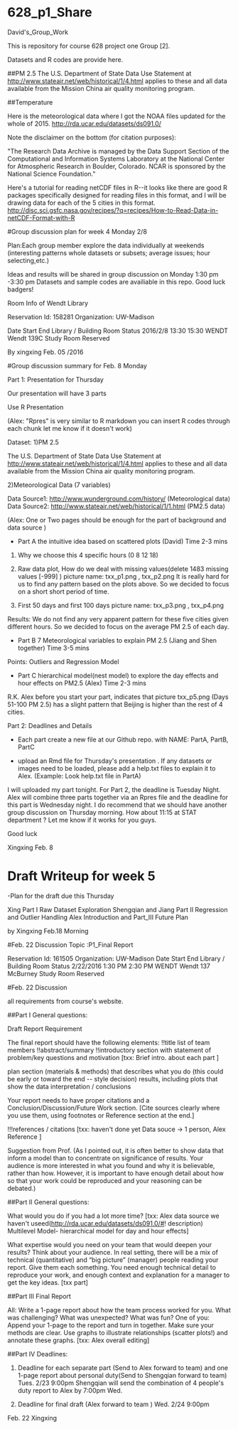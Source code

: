 # 628_p1_Share
David's_Group_Work

This is repository for course 628 project one Group [2].

Datasets and R codes are provide here.

##PM 2.5
The U.S. Department of State Data Use Statement at http://www.stateair.net/web/historical/1/4.html applies to these and all data available from the Mission China air quality monitoring program.

##Temperature

Here is the meteorological data where I got the NOAA files updated for the whole of 2015.
http://rda.ucar.edu/datasets/ds091.0/

Note the disclaimer on the bottom (for citation purposes): 

"The Research Data Archive is managed by the Data Support Section of the Computational and Information Systems Laboratory at the National Center for Atmospheric Research in Boulder, Colorado. NCAR is sponsored by the National Science Foundation."

Here's a tutorial for reading netCDF files in R--it looks like there are good R packages specifically designed for reading files in this format, and I will be drawing data for each of the 5 cities in this format.
http://disc.sci.gsfc.nasa.gov/recipes/?q=recipes/How-to-Read-Data-in-netCDF-Format-with-R


#Group discussion plan for week 4 Monday 2/8 

Plan:Each group member explore the data individually at weekends 
(interesting patterns whole datasets or subsets; average issues; hour selecting,etc.)
 
Ideas and results will be shared in group discussion on Monday 1:30 pm -3:30 pm
Datasets and sample codes are availiable in this repo.
Good luck badgers!
                                       

Room Info of Wendt Library

Reservation Id: 158281
Organization: UW-Madison

Date	Start	End	Library / Building	Room	Status
2016/2/8	13:30	15:30	WENDT	Wendt 139C Study Room	Reserved

  By xingxing Feb. 05 /2016

#Group discussion summary for Feb. 8 Monday

Part 1: Presentation for Thursday

Our presentation will have 3 parts  

Use R Presentation 

(Alex: "Rpres" is very similar to R markdown you can insert R codes through each chunk let me know if it doesn't work)

Dataset: 
1)PM 2.5

The U.S. Department of State Data Use Statement at http://www.stateair.net/web/historical/1/4.html applies to these and all data available from the Mission China air quality monitoring program.

2)Meteorological Data (7 variables) 

Data Source1: http://www.wunderground.com/history/ (Meteorological data)  
Data Source2: http://www.stateair.net/web/historical/1/1.html (PM2.5 data)

(Alex: One or Two pages should be enough for the part of background and data source )


- Part A the intuitive idea based on scattered plots  (David) Time 2-3 mins  

1) Why we choose this 4 specific hours (0 8 12 18)   

2) Raw data plot, How do we deal with missing values(delete 1483 missing values [-999] ) picture name: txx_p1.png , txx_p2.png
It is really hard for us to find any pattern based on the plots above. So we decided to focus on a short short period of time.
        
3) First 50 days and first 100 days  picture name: txx_p3.png , txx_p4.png 

Results: We do not find any very apparent pattern for these five cities given different hours. So we decided to focus on   the average PM 2.5 of each day. 

 - Part B 7 Meteorological variables to explain PM 2.5  (Jiang and Shen together) Time 3-5 mins
 
 Points: Outliers and Regression Model 

- Part C hierarchical model(nest model) to explore the day effects and hour effects on PM2.5  (Alex) Time 2-3 mins 

R.K. Alex before you start your part, indicates that  picture txx_p5.png (Days 51-100 PM 2.5) has a slight pattern that Beijing is higher than the rest of 4 cities.

Part 2: Deadlines and Details

- Each part create a new file at our Github repo. with NAME: PartA, PartB, PartC 

- upload an Rmd file for Thursday's presentation . If any datasets or images need to be loaded, please add a help.txt files to explain it to Alex. (Example: Look help.txt file in PartA)


I will uploaded my part tonight. For Part 2, the deadline is Tuesday Night. Alex will combine three parts together via an Rpres file and the deadline for this part is Wednesday night. I do recommend that we should have another group discussion on Thursday morning. How about 11:15 at STAT department ? Let me know if it works for you guys.  

Good luck

Xingxing Feb. 8

# Draft Writeup for week 5

-Plan for the draft due this Thursday

Xing  Part I Raw Dataset Exploration
Shengqian and Jiang  Part II  Regression and Outlier Handling
Alex  Introduction and Part_III Future Plan

by Xingxing Feb.18 Morning

#Feb. 22 Discussion 
Topic :P1_Final Report

Reservation Id: 161505
Organization: UW-Madison
Date	Start	End	Library / Building	Room	Status
2/22/2016	1:30 PM	2:30 PM	WENDT	Wendt 137 McBurney Study Room	Reserved

#Feb. 22 Discussion

all requirements from course's website. 


##Part I General questions:

Draft Report Requirement

The final report should have the following elements:
!!title
list of team members
!!abstract/summary
!!introductory section with statement of problem/key questions and motivation
[txx: Brief intro. about each part ]


plan section (materials & methods) that describes what you do (this could be early or toward the end -- style decision)
results, including plots that show the data interpretation / conclusions

Your report needs to have proper citations and a Conclusion/Discussion/Future Work section. [Cite sources clearly where you use them, using footnotes or Reference section at  the end.]

!!!references / citations
[txx: haven't done yet  Data souce -> 1 person, Alex Reference ]

Suggestion from Prof.
(As I pointed out, it is often better to show data that inform a model than to concentrate on significance of results. Your audience is more interested in what you found and why it is believable, rather than how. However, it is important to have enough detail about how so that your work could be reproduced and your reasoning can be debated.)

##Part II General questions:

What would you do if you had a lot more time?
[txx: Alex data source we haven't useed(http://rda.ucar.edu/datasets/ds091.0/#! description)  Multilevel Model- hierarchical model for day and hour effects]


What expertise would you need on your team that would deepen your results?
Think about your audience. In real setting, there will be a mix of technical  (quantitative) and “big picture” (manager) people reading your report. Give them each something. You need enough technical detail to reproduce your work, and enough context and explanation for a manager to get the key ideas.
[txx part]


##Part III Final Report

All: Write a 1-page report about how the team process worked for you. What was challenging? What was unexpected? What was fun?
One of you: Append your 1-page to the report and turn in together.
Make sure your methods are clear. Use graphs to illustrate relationships (scatter plots!) and annotate these graphs.
[txx: Alex overall editing]

##Part IV Deadlines: 
1) Deadline for each separate part (Send to Alex forward to team) and one 1-page report about personal duty(Send to Shengqian forward to team)
Tues. 2/23  9:00pm
Shengqian will send the combination of 4 people's duty report to Alex by 7:00pm Wed.



2) Deadline for final draft (Alex forward to team )
Wed. 2/24  9:00pm

Feb. 22
Xingxing 


